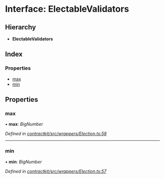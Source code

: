 # Interface: ElectableValidators

## Hierarchy

* **ElectableValidators**

## Index

### Properties

* [max](_wrappers_election_.electablevalidators.md#max)
* [min](_wrappers_election_.electablevalidators.md#min)

## Properties

###  max

• **max**: *BigNumber*

*Defined in [contractkit/src/wrappers/Election.ts:58](https://github.com/celo-org/celo-monorepo/blob/master/packages/sdk/contractkit/src/wrappers/Election.ts#L58)*

___

###  min

• **min**: *BigNumber*

*Defined in [contractkit/src/wrappers/Election.ts:57](https://github.com/celo-org/celo-monorepo/blob/master/packages/sdk/contractkit/src/wrappers/Election.ts#L57)*
